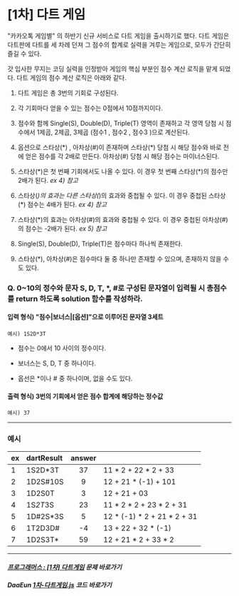 # [1차] 다트 게임

"카카오톡 게임별" 의 하반기 신규 서비스로 다트 게임을 출시하기로 했다. 다트 게임은 다트판에 다트를 세 차례 던져 그 점수의 합계로 실력을 겨루는 게임으로, 모두가 간단히 즐길 수 있다.

갓 입사한 무지는 코딩 실력을 인정받아 게임의 핵심 부분인 점수 계산 로직을 맡게 되었다. 다트 게임의 점수 계산 로직은 아래와 같다.

1. 다트 게임은 총 3번의 기회로 구성된다.

2. 각 기회마다 얻을 수 있는 점수는 0점에서 10점까지이다.

3. 점수와 함께 Single(S), Double(D), Triple(T) 영역이 존재하고 각 영역 당첨 시 점수에서 1제곱, 2제곱, 3제곱 (점수1 , 점수2 , 점수3 )으로 계산된다.

4. 옵션으로 스타상(\*) , 아차상(#)이 존재하며 스타상(\*) 당첨 시 해당 점수와 바로 전에 얻은 점수를 각 2배로 만든다. 아차상(#) 당첨 시 해당 점수는 마이너스된다.

5. 스타상(\*)은 첫 번째 기회에서도 나올 수 있다. 이 경우 첫 번째 스타상(\*)의 점수만 2배가 된다. _ex 4) 참고_

6. 스타상(*)의 효과는 다른 스타상(*)의 효과와 중첩될 수 있다. 이 경우 중첩된 스타상(*) 점수는 4배가 된다. _ex 4) 참고_

7. 스타상(*)의 효과는 아차상(#)의 효과와 중첩될 수 있다. 이 경우 중첩된 아차상(#)의 점수는 -2배가 된다. _ex 5) 참고_

8. Single(S), Double(D), Triple(T)은 점수마다 하나씩 존재한다.

9.  스타상(\*), 아차상(#)은 점수마다 둘 중 하나만 존재할 수 있으며, 존재하지 않을 수도 있다.

### Q. 0~10의 정수와 문자 S, D, T, *, #로 구성된 문자열이 입력될 시 총점수를 return 하도록 solution 함수를 작성하라.

#### 입력 형식) __"점수|보너스|[옵션]"으로 이루어진 문자열 3세트__
    예시) 1S2D*3T

- 점수는 0에서 10 사이의 정수이다.
    
- 보너스는 S, D, T 중 하나이다.

- 옵선은 *이나 # 중 하나이며, 없을 수도 있다.
    
#### 출력 형식) __3번의 기회에서 얻은 점수 합계에 해당하는 정수값__
    예시) 37

***

### 예시

|ex|dartResult|answer||  
|---|:---|:---:|:---|
|1|1S2D*3T|37|  11 * 2 + 22 * 2 + 33| 
|2|1D2S#10S|9|	12 + 21 * (-1) + 101|
|3|1D2S0T|3|	12 + 21 + 03|
|4|1S*2T*3S|23|	11 * 2 * 2 + 23 * 2 + 31|
|5|1D#2S*3S|5|	12 * (-1) * 2 + 21 * 2 + 31|
|6|1T2D3D#|-4|	13 + 22 + 32 * (-1)|
|7|1D2S3T*|59|	12 + 21 * 2 + 33 * 2|

***

#### _[프로그래머스 : [1차] 다트게임](https://programmers.co.kr/learn/courses/30/lessons/17682) 문제 바로가기_

#### _DaaEun [1차-다트게임.js]() 코드 바로가기_